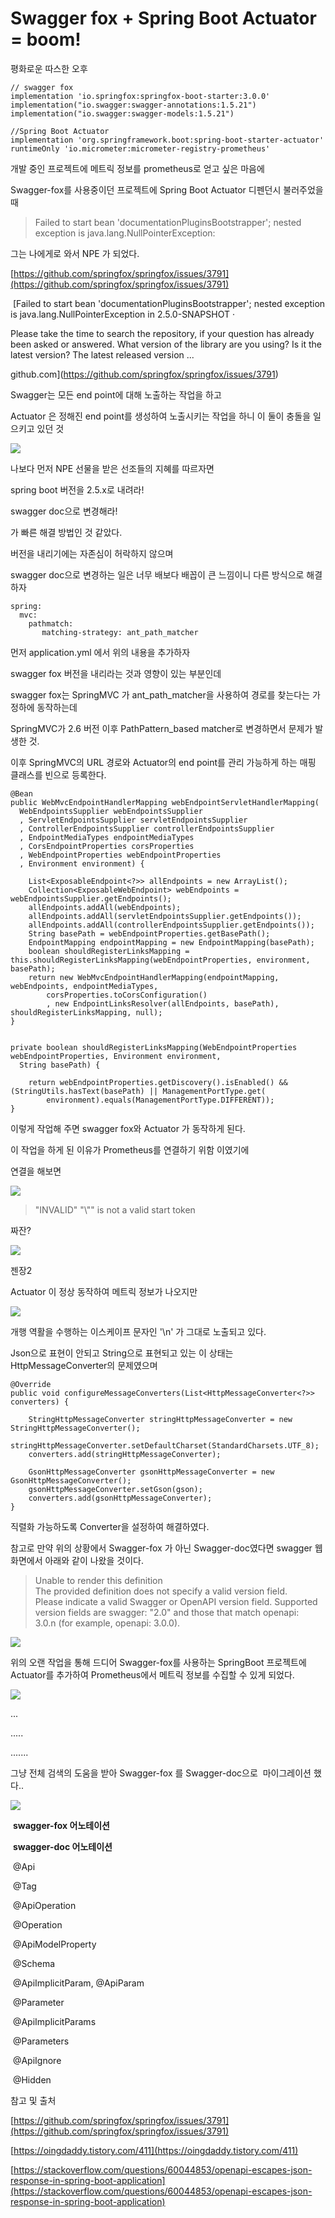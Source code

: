 # Swagger fox + Spring Boot Actuator = boom! 


평화로운 따스한 오후

    // swagger fox
    implementation 'io.springfox:springfox-boot-starter:3.0.0'
    implementation("io.swagger:swagger-annotations:1.5.21")
    implementation("io.swagger:swagger-models:1.5.21")
    
    //Spring Boot Actuator
    implementation 'org.springframework.boot:spring-boot-starter-actuator'
    runtimeOnly 'io.micrometer:micrometer-registry-prometheus'

개발 중인 프로젝트에 메트릭 정보를 prometheus로 얻고 싶은 마음에

Swagger-fox를 사용중이던 프로젝트에 Spring Boot Actuator 디펜던시 불러주었을 때

> Failed to start bean 'documentationPluginsBootstrapper'; nested exception is java.lang.NullPointerException:

그는 나에게로 와서 NPE 가 되었다.

[https://github.com/springfox/springfox/issues/3791](https://github.com/springfox/springfox/issues/3791)

 [Failed to start bean 'documentationPluginsBootstrapper'; nested exception is java.lang.NullPointerException in 2.5.0-SNAPSHOT ·

Please take the time to search the repository, if your question has already been asked or answered. What version of the library are you using? Is it the latest version? The latest released version ...

github.com](https://github.com/springfox/springfox/issues/3791)

Swagger는 모든 end point에 대해 노출하는 작업을 하고

Actuator 은 정해진 end point를 생성하여 노출시키는 작업을 하니 이 둘이 충돌을 일으키고 있던 것

![](29575931-0a5b-4997-9b85-a1e251822ce7.png)

나보다 먼저 NPE 선물을 받은 선조들의 지혜를 따르자면

spring boot 버전을 2.5.x로 내려라!

swagger doc으로 변경해라!

가 빠른 해결 방법인 것 같았다.

버전을 내리기에는 자존심이 허락하지 않으며

swagger doc으로 변경하는 일은 너무 배보다 배꼽이 큰 느낌이니 다른 방식으로 해결하자

    spring:
      mvc:
        pathmatch:
           matching-strategy: ant_path_matcher

먼저 application.yml 에서 위의 내용을 추가하자

swagger fox 버전을 내리라는 것과 영향이 있는 부분인데 

swagger fox는 SpringMVC 가 ant\_path\_matcher을 사용하여 경로를 찾는다는 가정하에 동작하는데

SpringMVC가 2.6 버전 이후 PathPattern\_based matcher로 변경하면서 문제가 발생한 것.

이후 SpringMVC의 URL 경로와 Actuator의 end point를 관리 가능하게 하는 매핑 클래스를 빈으로 등록한다.

    @Bean
    public WebMvcEndpointHandlerMapping webEndpointServletHandlerMapping(
      WebEndpointsSupplier webEndpointsSupplier
      , ServletEndpointsSupplier servletEndpointsSupplier
      , ControllerEndpointsSupplier controllerEndpointsSupplier
      , EndpointMediaTypes endpointMediaTypes
      , CorsEndpointProperties corsProperties
      , WebEndpointProperties webEndpointProperties
      , Environment environment) {
      
        List<ExposableEndpoint<?>> allEndpoints = new ArrayList();
        Collection<ExposableWebEndpoint> webEndpoints = webEndpointsSupplier.getEndpoints();
        allEndpoints.addAll(webEndpoints);
        allEndpoints.addAll(servletEndpointsSupplier.getEndpoints());
        allEndpoints.addAll(controllerEndpointsSupplier.getEndpoints());
        String basePath = webEndpointProperties.getBasePath();
        EndpointMapping endpointMapping = new EndpointMapping(basePath);
        boolean shouldRegisterLinksMapping = this.shouldRegisterLinksMapping(webEndpointProperties, environment, basePath);
        return new WebMvcEndpointHandlerMapping(endpointMapping, webEndpoints, endpointMediaTypes,
            corsProperties.toCorsConfiguration()
            , new EndpointLinksResolver(allEndpoints, basePath), shouldRegisterLinksMapping, null);
    }
    
    
    private boolean shouldRegisterLinksMapping(WebEndpointProperties webEndpointProperties, Environment environment,
      String basePath) {
      
        return webEndpointProperties.getDiscovery().isEnabled() && (StringUtils.hasText(basePath) || ManagementPortType.get(
            environment).equals(ManagementPortType.DIFFERENT));
    }

이렇게 작업해 주면 swagger fox와 Actuator 가 동작하게 된다.

이 작업을 하게 된 이유가 Prometheus를 연결하기 위함 이였기에

연결을 해보면

![](5b7a51d4-f246-470a-8c77-1234673f1504.png)

> "INVALID" "\\"" is not a valid start token

짜잔?

![](6f265fc1-1fb5-4a34-a2ca-8b2e126d85b6.png)

젠장2

Actuator 이 정상 동작하여 메트릭 정보가 나오지만

![](9b8c99b1-0e65-4821-8d97-b2d804f987aa.png)

개행 역활을 수행하는 이스케이프 문자인 '\\n' 가 그대로 노출되고 있다.

Json으로 표현이 안되고 String으로 표현되고 있는 이 상태는 HttpMessageConverter의 문제였으며

    @Override
    public void configureMessageConverters(List<HttpMessageConverter<?>> converters) {
    
        StringHttpMessageConverter stringHttpMessageConverter = new StringHttpMessageConverter();
        stringHttpMessageConverter.setDefaultCharset(StandardCharsets.UTF_8);
        converters.add(stringHttpMessageConverter);
    
        GsonHttpMessageConverter gsonHttpMessageConverter = new GsonHttpMessageConverter();
        gsonHttpMessageConverter.setGson(gson);
        converters.add(gsonHttpMessageConverter);
    }

직렬화 가능하도록 Converter을 설정하여 해결하였다.

참고로 만약 위의 상황에서 Swagger-fox 가 아닌 Swagger-doc였다면 swagger 웹 화면에서 아래와 같이 나왔을 것이다.

> Unable to render this definition  
> The provided definition does not specify a valid version field.  
> Please indicate a valid Swagger or OpenAPI version field. Supported version fields are swagger: "2.0" and those that match openapi: 3.0.n (for example, openapi: 3.0.0).

![](00a92164-d18d-4703-b57c-e75abce346e5.png)

위의 오랜 작업을 통해 드디어 Swagger-fox를 사용하는 SpringBoot 프로젝트에 Actuator를 추가하여 Prometheus에서 메트릭 정보를 수집할 수 있게 되었다.

![](6e7670f4-4597-48fe-bf87-21a4a865fc1e.png)

...

.....

.......

그냥 전체 검색의 도움을 받아 Swagger-fox 를 Swagger-doc으로  마이그레이션 했다..

![](d47956e6-6ad5-4985-b750-f38155f0b0c1.png)

 **swagger-fox 어노테이션**

 **swagger-doc 어노테이션**

 @Api

 @Tag

 @ApiOperation

 @Operation

 @ApiModelProperty

 @Schema

 @ApiImplicitParam, @ApiParam

 @Parameter

 @ApiImplicitParams

 @Parameters

 @ApiIgnore

 @Hidden

참고 및 출처

[https://github.com/springfox/springfox/issues/3791](https://github.com/springfox/springfox/issues/3791)

[https://oingdaddy.tistory.com/411](https://oingdaddy.tistory.com/411)

[https://stackoverflow.com/questions/60044853/openapi-escapes-json-response-in-spring-boot-application](https://stackoverflow.com/questions/60044853/openapi-escapes-json-response-in-spring-boot-application)